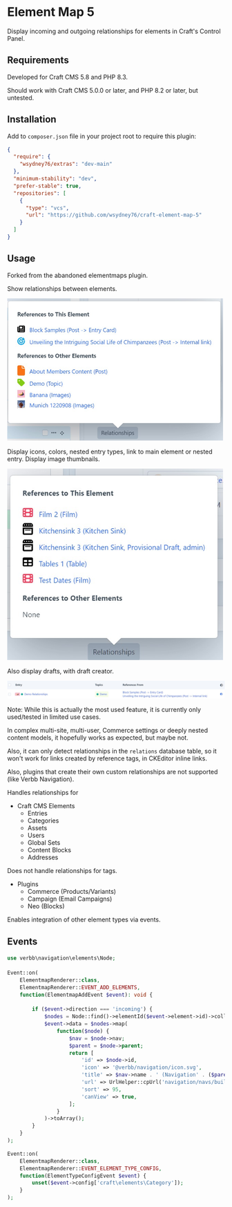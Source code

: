 # Element Map 5

Display incoming and outgoing relationships for elements in Craft's Control Panel.

## Requirements

Developed for Craft CMS 5.8 and PHP 8.3.

Should work with Craft CMS 5.0.0 or later, and PHP 8.2 or later, but untested.

## Installation

Add to `composer.json` file in your project root to require this plugin:

```json
{
  "require": {
    "wsydney76/extras": "dev-main"
  },
  "minimum-stability": "dev",
  "prefer-stable": true,
  "repositories": [
    {
      "type": "vcs",
      "url": "https://github.com/wsydney76/craft-element-map-5"
    }
  ]
}
```

## Usage

Forked from the abandoned elementmaps plugin.

Show relationships between elements.

<div style="max-width:500px">

![Relationships Sidebar](screenshots/relationships1.jpg)

Display icons, colors, nested entry types, link to main element or nested entry. Display image thumbnails.

![Relationships Example 2](screenshots/relationships3.jpg)

Also display drafts, with draft creator.

</div>

![Relationships Element Index](screenshots/relationships2.jpg)



Note: While this is actually the most used feature, it is currently only used/tested in limited use cases.

In complex multi-site, multi-user, Commerce settings or deeply nested content models, it hopefully works as expected, but maybe not.

Also, it can only detect relationships in the `relations` database table, so it won't work for links created by reference tags, in CKEditor inline links.

Also, plugins that create their own custom relationships are not supported (like Verbb Navigation).

Handles relationships for

* Craft CMS Elements
  * Entries 
  * Categories
  * Assets
  * Users
  * Global Sets
  * Content Blocks
  * Addresses

Does not handle relationships for tags.

* Plugins
  * Commerce (Products/Variants) 
  * Campaign (Email Campaigns)
  * Neo (Blocks)

Enables integration of other element types via events.

## Events

```php
use verbb\navigation\elements\Node;

Event::on(
    ElementmapRenderer::class,
    ElementmapRenderer::EVENT_ADD_ELEMENTS,
    function(ElementmapAddEvent $event): void {

        if ($event->direction === 'incoming') {
            $nodes = Node::find()->elementId($event->element->id)->collect();
            $event->data = $nodes->map(
                function($node) {
                    $nav = $node->nav;
                    $parent = $node->parent;
                    return [
                        'id' => $node->id,
                        'icon' => '@verbb/navigation/icon.svg',
                        'title' => $nav->name . ' (Navigation' . ($parent ? ' - ' . $parent->title : '') . ')',
                        'url' => UrlHelper::cpUrl('navigation/navs/build/' . $nav->id),
                        'sort' => 95,
                        'canView' => true,
                    ];
                }
            )->toArray();
        }
    }
);
```

```php
Event::on(
    ElementmapRenderer::class,
    ElementmapRenderer::EVENT_ELEMENT_TYPE_CONFIG,
    function(ElementTypeConfigEvent $event) {
        unset($event->config['craft\elements\Category']);
    }
);
```
